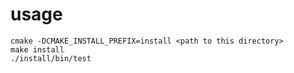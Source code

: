 # usage

```
cmake -DCMAKE_INSTALL_PREFIX=install <path to this directory>
make install
./install/bin/test
```
